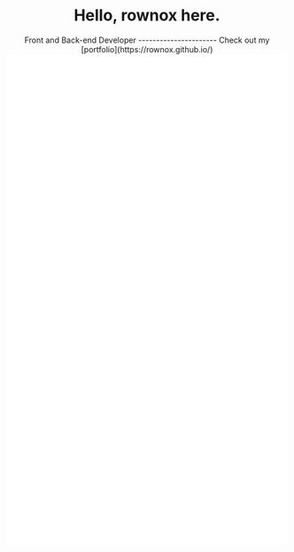 <h1 align="center">Hello, rownox here.</h1>
<div align="center">
  Front and Back-end Developer
  ----------------------
  Check out my [portfolio](https://rownox.github.io/)
  <img src="/github-metrics.svg"></img>
</div>

